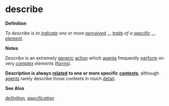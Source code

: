 # describe

**Definition**

_To describe_ is _to_ [_indicate_](https://github.com/gcassel/Modular-Organization-Terminology/blob/master/terms/indicate.md) _one or more_ [_perceived_](https://github.com/gcassel/Modular-Organization-Terminology/blob/master/terms/perceive.md) __ [_traits_](https://github.com/gcassel/Modular-Organization-Terminology/blob/master/terms/trait.md) _of a_ [_specific_](https://github.com/gcassel/Modular-Organization-Terminology/blob/master/terms/specific.md) __ [_element_](https://github.com/gcassel/Modular-Organization-Terminology/blob/master/terms/element.md).

**Notes**

_Describe_ is an extremely [generic](https://github.com/gcassel/Modular-Organization-Terminology/blob/master/terms/generic.md) [action](https://github.com/gcassel/Modular-Organization-Terminology/blob/master/terms/act.md) which [agents](https://github.com/gcassel/Modular-Organization-Terminology/blob/master/terms/agent.md) frequently [perform](https://github.com/gcassel/Modular-Organization-Terminology/blob/master/terms/perform.md) on very [_complex_](https://github.com/gcassel/Modular-Organization-Terminology/blob/master/terms/complex.md) _elements_ ([forms](https://github.com/gcassel/Modular-Organization-Terminology/blob/master/terms/form.md)).

**Description is always** [**related**](https://github.com/gcassel/Modular-Organization-Terminology/blob/master/terms/relate.md) **to one or more specific** [**contexts**](https://github.com/gcassel/Modular-Organization-Terminology/blob/master/terms/context.md), although [agents](https://github.com/gcassel/Modular-Organization-Terminology/blob/master/terms/agent.md) rarely describe those contexts in much [detail](https://github.com/gcassel/Modular-Organization-Terminology/blob/master/terms/detail.md).

**See Also**

[_definition_](https://github.com/gcassel/Modular-Organization-Terminology/blob/master/terms/definition.md)_,_ [_specification_](https://github.com/gcassel/Modular-Organization-Terminology/blob/master/terms/specification.md)
